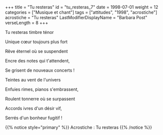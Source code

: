 +++
title = "Tu resteras"
id = "tu_resteras_7"
date = 1998-07-01
weight = 12
categories = ["Musique et chant"]
tags = ["attitudes", "1998", "acrostiche"]
acrostiche = "Tu resteras"
LastModifierDisplayName = "Barbara Post"
verseLength = 8
+++

Tu resteras timbre ténor

Unique cœur toujours plus fort

Rêve éternel où se suspendent

Encre des notes qui t'attendent,

Se grisent de nouveaux concerts !

Teintes au vent de l'univers

Enfuies rimes, pianos s'embrassent,

Roulent tonnerre où se surpassent

Accords ivres d'un désir vif,

Serrés d'un bonheur fugitif !

{{% notice style="primary" %}}
Acrostiche : Tu resteras
{{% /notice %}}
